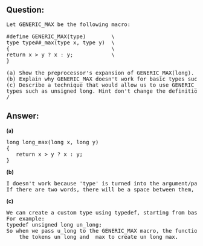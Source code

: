 ## Question:
<pre>
Let GENERIC_MAX be the following macro:

#define GENERIC_MAX(type)        \
type type##_max(type x, type y)  \
{                                \
return x > y ? x : y;            \
}

(a) Show the preprocessor's expansion of GENERIC_MAX(long).
(b) Explain why GENERIC_MAX doesn't work for basic types such as unsigned long.
(c) Describe a technique that would allow us to use GENERIC_MAX with basic
types such as unsigned long. Hint don't change the definition of GENERIC_MAX.
/</pre>

## Answer:
<b>(a)</b>
<pre>
long long_max(long x, long y)
{
   return x > y ? x : y;
}
</pre>

<b>(b)</b>
<pre>
I doesn't work because 'type' is turned into the argument/parameter given to GENERIC_MAX and then added to _max.
If there are two words, there will be a space between them, so it will be something like 'type0 type_max'.
</pre>

<b>(c)</b>
<pre>
We can create a custom type using typedef, starting from basic types such as unsigned long.
For example:
typedef unsigned long un_long;
So when we pass u_long to the GENERIC_MAX macro, the function name joins
    the tokens un_long and _max to create un_long_max.   
</pre>

